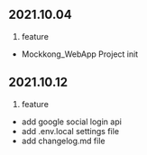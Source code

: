 ## 2021.10.04
1. feature
  - Mockkong_WebApp Project init

## 2021.10.12
1. feature
  - add google social login api
  - add .env.local settings file
  - add changelog.md file
